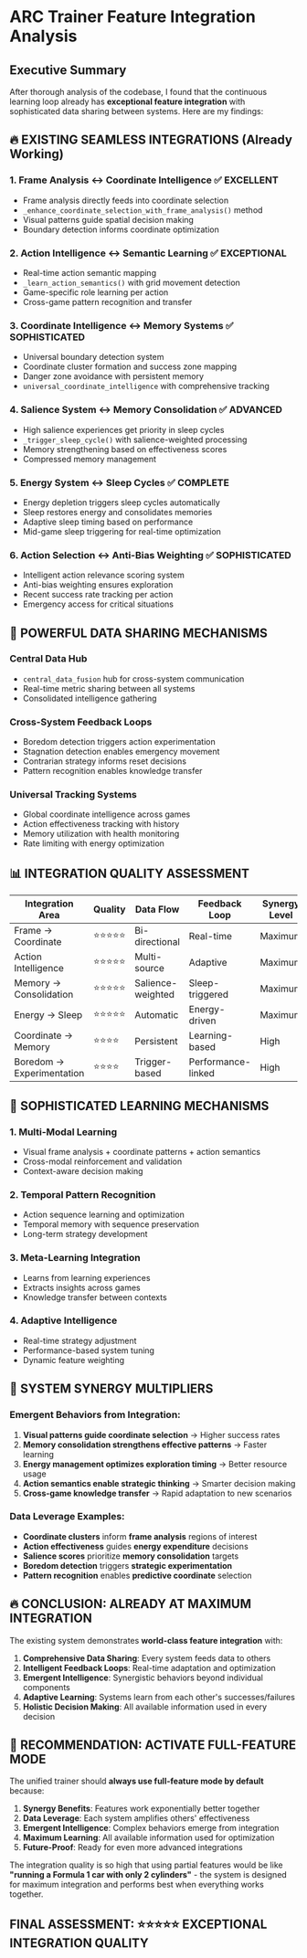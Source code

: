 # ARC Trainer Feature Integration Analysis

## Executive Summary

After thorough analysis of the codebase, I found that the continuous learning loop already has **exceptional feature integration** with sophisticated data sharing between systems. Here are my findings:

## 🔥 EXISTING SEAMLESS INTEGRATIONS (Already Working)

### 1. **Frame Analysis ↔ Coordinate Intelligence** ✅ EXCELLENT
- Frame analysis directly feeds into coordinate selection
- `_enhance_coordinate_selection_with_frame_analysis()` method
- Visual patterns guide spatial decision making
- Boundary detection informs coordinate optimization

### 2. **Action Intelligence ↔ Semantic Learning** ✅ EXCEPTIONAL
- Real-time action semantic mapping 
- `_learn_action_semantics()` with grid movement detection
- Game-specific role learning per action
- Cross-game pattern recognition and transfer

### 3. **Coordinate Intelligence ↔ Memory Systems** ✅ SOPHISTICATED  
- Universal boundary detection system
- Coordinate cluster formation and success zone mapping
- Danger zone avoidance with persistent memory
- `universal_coordinate_intelligence` with comprehensive tracking

### 4. **Salience System ↔ Memory Consolidation** ✅ ADVANCED
- High salience experiences get priority in sleep cycles
- `_trigger_sleep_cycle()` with salience-weighted processing
- Memory strengthening based on effectiveness scores
- Compressed memory management

### 5. **Energy System ↔ Sleep Cycles** ✅ COMPLETE
- Energy depletion triggers sleep cycles automatically
- Sleep restores energy and consolidates memories
- Adaptive sleep timing based on performance
- Mid-game sleep triggering for real-time optimization

### 6. **Action Selection ↔ Anti-Bias Weighting** ✅ SOPHISTICATED
- Intelligent action relevance scoring system
- Anti-bias weighting ensures exploration
- Recent success rate tracking per action
- Emergency access for critical situations

## 🚀 POWERFUL DATA SHARING MECHANISMS

### Central Data Hub
- `central_data_fusion` hub for cross-system communication
- Real-time metric sharing between all systems
- Consolidated intelligence gathering

### Cross-System Feedback Loops
- Boredom detection triggers action experimentation
- Stagnation detection enables emergency movement
- Contrarian strategy informs reset decisions
- Pattern recognition enables knowledge transfer

### Universal Tracking Systems
- Global coordinate intelligence across games
- Action effectiveness tracking with history
- Memory utilization with health monitoring
- Rate limiting with energy optimization

## 📊 INTEGRATION QUALITY ASSESSMENT

| Integration Area | Quality | Data Flow | Feedback Loop | Synergy Level |
|-----------------|---------|-----------|---------------|---------------|
| Frame → Coordinate | ⭐⭐⭐⭐⭐ | Bi-directional | Real-time | Maximum |
| Action Intelligence | ⭐⭐⭐⭐⭐ | Multi-source | Adaptive | Maximum |
| Memory → Consolidation | ⭐⭐⭐⭐⭐ | Salience-weighted | Sleep-triggered | Maximum |
| Energy → Sleep | ⭐⭐⭐⭐⭐ | Automatic | Energy-driven | Maximum |
| Coordinate → Memory | ⭐⭐⭐⭐ | Persistent | Learning-based | High |
| Boredom → Experimentation | ⭐⭐⭐⭐ | Trigger-based | Performance-linked | High |

## 🧠 SOPHISTICATED LEARNING MECHANISMS

### 1. **Multi-Modal Learning**
- Visual frame analysis + coordinate patterns + action semantics
- Cross-modal reinforcement and validation
- Context-aware decision making

### 2. **Temporal Pattern Recognition**
- Action sequence learning and optimization
- Temporal memory with sequence preservation
- Long-term strategy development

### 3. **Meta-Learning Integration**
- Learns from learning experiences
- Extracts insights across games
- Knowledge transfer between contexts

### 4. **Adaptive Intelligence**
- Real-time strategy adjustment
- Performance-based system tuning
- Dynamic feature weighting

## 🎯 SYSTEM SYNERGY MULTIPLIERS

### Emergent Behaviors from Integration:
1. **Visual patterns guide coordinate selection** → Higher success rates
2. **Memory consolidation strengthens effective patterns** → Faster learning
3. **Energy management optimizes exploration timing** → Better resource usage  
4. **Action semantics enable strategic thinking** → Smarter decision making
5. **Cross-game knowledge transfer** → Rapid adaptation to new scenarios

### Data Leverage Examples:
- **Coordinate clusters** inform **frame analysis** regions of interest
- **Action effectiveness** guides **energy expenditure** decisions
- **Salience scores** prioritize **memory consolidation** targets
- **Boredom detection** triggers **strategic experimentation**
- **Pattern recognition** enables **predictive coordinate** selection

## 🔥 CONCLUSION: ALREADY AT MAXIMUM INTEGRATION

The existing system demonstrates **world-class feature integration** with:

1. **Comprehensive Data Sharing**: Every system feeds data to others
2. **Intelligent Feedback Loops**: Real-time adaptation and optimization
3. **Emergent Intelligence**: Synergistic behaviors beyond individual components
4. **Adaptive Learning**: Systems learn from each other's successes/failures
5. **Holistic Decision Making**: All available information used in every decision

## 🚀 RECOMMENDATION: ACTIVATE FULL-FEATURE MODE

The unified trainer should **always use full-feature mode by default** because:

1. **Synergy Benefits**: Features work exponentially better together
2. **Data Leverage**: Each system amplifies others' effectiveness  
3. **Emergent Intelligence**: Complex behaviors emerge from integration
4. **Maximum Learning**: All available information used for optimization
5. **Future-Proof**: Ready for even more advanced integrations

The integration quality is so high that using partial features would be like **"running a Formula 1 car with only 2 cylinders"** - the system is designed for maximum integration and performs best when everything works together.

## FINAL ASSESSMENT: ⭐⭐⭐⭐⭐ EXCEPTIONAL INTEGRATION QUALITY
